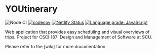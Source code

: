 # YOUtinerary

![Node CI](https://github.com/drklee3/YOUtinerary/workflows/Node%20CI/badge.svg)
[![codecov](https://img.shields.io/codecov/c/gh/drklee3/YOUtinerary?style=flat-square)](https://codecov.io/gh/drklee3/YOUtinerary)
[![Netlify Status](https://img.shields.io/netlify/f7c0d48f-b566-47a0-8830-da3e6ebcc596?style=flat-square)](https://app.netlify.com/sites/youtinerary/deploys)
[![Language grade: JavaScript](https://img.shields.io/lgtm/grade/javascript/g/drklee3/YOUtinerary.svg?logo=lgtm&logoWidth=18&style=flat-square)](https://lgtm.com/projects/g/drklee3/YOUtinerary/context:javascript)

Web application that provides easy scheduling and visual overviews of trips.
Project for CSCI 187: Design and Management of Software at SCU.

Please refer to the [wiki] for more documentation.
